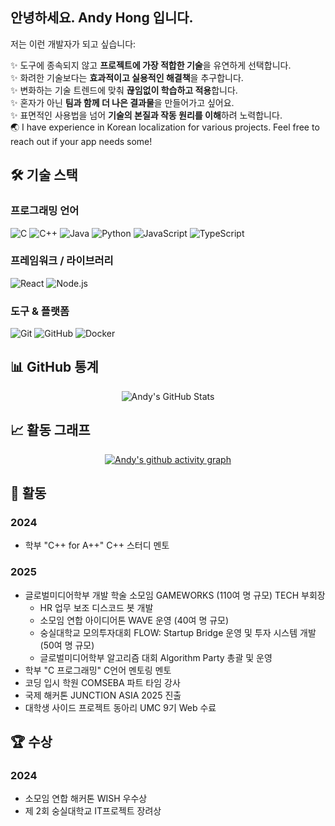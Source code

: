 ## 안녕하세요. Andy Hong 입니다.

저는 이런 개발자가 되고 싶습니다:

✨ 도구에 종속되지 않고 **프로젝트에 가장 적합한 기술**을 유연하게 선택합니다.  
✨ 화려한 기술보다는 **효과적이고 실용적인 해결책**을 추구합니다.  
✨ 변화하는 기술 트렌드에 맞춰 **끊임없이 학습하고 적용**합니다.  
✨ 혼자가 아닌 **팀과 함께 더 나은 결과물**을 만들어가고 싶어요.  
✨ 표면적인 사용법을 넘어 **기술의 본질과 작동 원리를 이해**하려 노력합니다.  
🌏 I have experience in Korean localization for various projects. Feel free to reach out if your app needs some!

## 🛠️ 기술 스택

### 프로그래밍 언어
![C](https://img.shields.io/badge/-C-A8B9CC?style=flat-square&logo=c&logoColor=black)
![C++](https://img.shields.io/badge/-C++-00599C?style=flat-square&logo=c%2B%2B&logoColor=white)
![Java](https://img.shields.io/badge/-Java-007396?style=flat-square&logo=java&logoColor=white)
![Python](https://img.shields.io/badge/-Python-3776AB?style=flat-square&logo=python&logoColor=white)
![JavaScript](https://img.shields.io/badge/-JavaScript-F7DF1E?style=flat-square&logo=javascript&logoColor=black)
![TypeScript](https://img.shields.io/badge/-TypeScript-3178C6?style=flat-square&logo=typescript&logoColor=white)

### 프레임워크 / 라이브러리
![React](https://img.shields.io/badge/-React-61DAFB?style=flat-square&logo=react&logoColor=black)
![Node.js](https://img.shields.io/badge/-Node.js-339933?style=flat-square&logo=node.js&logoColor=white)

### 도구 & 플랫폼
![Git](https://img.shields.io/badge/-Git-F05032?style=flat-square&logo=git&logoColor=white)
![GitHub](https://img.shields.io/badge/-GitHub-181717?style=flat-square&logo=github&logoColor=white)
![Docker](https://img.shields.io/badge/-Docker-2496ED?style=flat-square&logo=docker&logoColor=white)

## 📊 GitHub 통계

<div align="center">
<img src="https://github-readme-stats.vercel.app/api?username=AndyH0ng&show_icons=true&theme=dark" alt="Andy's GitHub Stats" />
</div>

## 📈 활동 그래프

<div align="center">

[![Andy's github activity graph](https://github-readme-activity-graph.vercel.app/graph?username=AndyH0ng&theme=react-dark)](https://github.com/ashutosh00710/github-readme-activity-graph)

</div>

## 🎯 활동

### 2024
- 학부 "C++ for A++" C++ 스터디 멘토

### 2025
- 글로벌미디어학부 개발 학술 소모임 GAMEWORKS (110여 명 규모) TECH 부회장
  - HR 업무 보조 디스코드 봇 개발
  - 소모임 연합 아이디어톤 WAVE 운영 (40여 명 규모)
  - 숭실대학교 모의투자대회 FLOW: Startup Bridge 운영 및 투자 시스템 개발 (50여 명 규모)
  - 글로벌미디어학부 알고리즘 대회 Algorithm Party 총괄 및 운영
- 학부 "C 프로그래밍" C언어 멘토링 멘토
- 코딩 입시 학원 COMSEBA 파트 타임 강사
- 국제 해커톤 JUNCTION ASIA 2025 진출
- 대학생 사이드 프로젝트 동아리 UMC 9기 Web 수료

## 🏆 수상

### 2024
- 소모임 연합 해커톤 WISH 우수상
- 제 2회 숭실대학교 IT프로젝트 장려상
